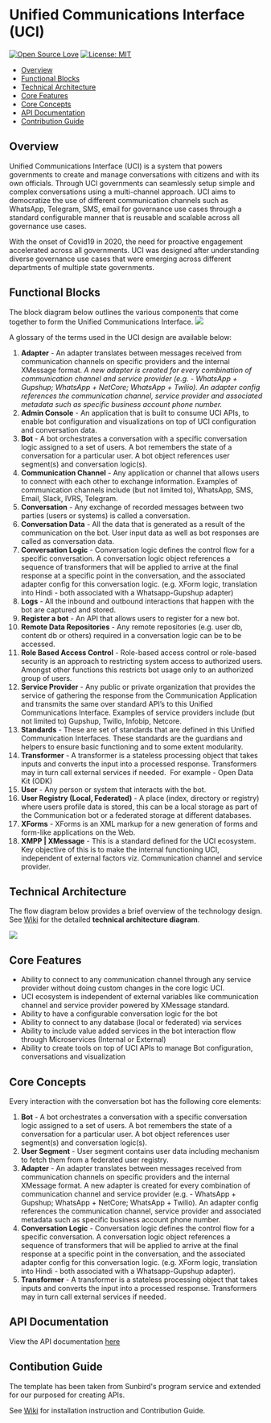 # Unified Communications Interface (UCI)

[![Open Source Love](https://camo.githubusercontent.com/d41b9884bd102b525c8fb9a8c3c8d3bbed2b67f0/68747470733a2f2f6261646765732e66726170736f66742e636f6d2f6f732f76312f6f70656e2d736f757263652e7376673f763d313033)](https://opensource.org/licenses/MIT)  [![License: MIT](https://camo.githubusercontent.com/3ccf4c50a1576b0dd30b286717451fa56b783512/68747470733a2f2f696d672e736869656c64732e696f2f62616467652f4c6963656e73652d4d49542d79656c6c6f772e737667)](https://opensource.org/licenses/MIT) 

 - [Overview](https://github.com/Samagra-Development/UCI#overview)
 - [Functional Blocks](https://github.com/Samagra-Development/UCI#functional-blocks)  
 - [Technical Architecture](https://github.com/Samagra-Development/UCI#technical-architecture)
 - [Core Features](https://github.com/Samagra-Development/UCI#core-features)
 - [Core Concepts](https://github.com/Samagra-Development/UCI#core-concepts)
 - [API Documentation](https://github.com/Samagra-Development/UCI#api-documentation)
 - [Contribution Guide](https://github.com/Samagra-Development/UCI#contibution-guide)

## [](https://github.com/Samagra-Development/UCI#overview)Overview

Unified Communications Interface (UCI) is a system that powers governments to create and manage conversations with citizens and with its own officials. Through UCI governments can seamlessly setup simple and complex conversations using a multi-channel approach. UCI aims to democratize the use of different communication channels such as WhatsApp, Telegram, SMS, email for governance use cases through a standard configurable manner that is reusable and scalable across all governance use cases.

With the onset of Covid19 in 2020, the need for proactive engagement accelerated across all governments. UCI was designed after understanding diverse governance use cases that were emerging across different departments of multiple state governments. 

## [](https://github.com/Samagra-Development/UCI#functional-blocks)Functional Blocks

The block diagram below outlines the various components that come together to form the Unified Communications Interface. 
![](https://github.com/Samagra-Development/comms-manager/blob/master/docs/funcblocks.png)

A glossary of the terms used in the UCI design are available below:
1. **Adapter** - An adapter translates between messages received from communication channels on specific providers and the internal XMessage format. *A new adapter is created for every combination of communication channel and service provider (e.g. - WhatsApp + Gupshup; WhatsApp + NetCore; WhatsApp + Twilio). An adapter config references the communication channel, service provider and associated metadata such as specific business account phone number.*
2. **Admin Console** - An application that is built to consume UCI APIs, to enable bot configuration and visualizations on top of UCI configuration and conversation data.
3. **Bot** - A bot orchestrates a conversation with a specific conversation logic assigned to a set of users. A bot remembers the state of a conversation for a particular user. A bot object references user segment(s) and conversation logic(s). 
4. **Communication Channel** - Any application or channel that allows users to connect with each other to exchange information. Examples of communication channels include (but not limited to), WhatsApp, SMS, Email, Slack, IVRS, Telegram.
5. **Conversation** - Any exchange of recorded messages between two parties (users or systems) is called a conversation. 
6. **Conversation Data** - All the data that is generated as a result of the communication on the bot. User input data as well as bot responses are called as conversation data.
7. **Conversation Logic** - Conversation logic defines the control flow for a specific conversation. A conversation logic object references a sequence of transformers that will be applied to arrive at the final response at a specific point in the conversation, and the associated adapter config for this conversation logic. (e.g. XForm logic, translation into Hindi - both associated with a Whatsapp-Gupshup adapter)
8. **Logs** - All the inbound and outbound interactions that happen with the bot are captured and stored.
9. **Register a bot** - An API that allows users to register for a new bot.  
10. **Remote Data Repositories** - Any remote repositories (e.g. user db, content db or others) required in a conversation logic can be to be accessed.
11. **Role Based Access Control** - Role-based access control or role-based security is an approach to restricting system access to authorized users. Amongst other functions this restricts bot usage only to an authorized group of users.
12. **Service Provider** - Any public or private organization that provides the service of gathering the response from the Communication Application and transmits the same over standard API’s to this Unified Communications Interface. Examples of service providers include (but not limited to) Gupshup, Twillo, Infobip, Netcore. 
13. **Standards** - These are set of standards that are defined in this Unified Communication Interfaces. These standards are the guardians and helpers to ensure basic functioning and to some extent modularity.
14. **Transformer** - A transformer is a stateless processing object that takes inputs and converts the input into a processed response. Transformers may in turn call external services if needed.  For example - Open Data Kit (ODK) 
15. **User** - Any person or system that interacts with the bot.
16. **User Registry (Local, Federated)** - A place (index, directory or registry) where users profile data is stored, this can be a local storage as part of the Communication bot or a federated storage at different databases.
17. **XForms** - XForms is an XML markup for a new generation of forms and form-like applications on the Web.
18. **XMPP | XMessage** - This is a standard defined for the UCI ecosystem. Key objective of this is to make the internal functioning UCI, independent of external factors viz. Communication channel and service provider.

## [](https://github.com/Samagra-Development/UCI#technical-architecture)Technical Architecture 

The flow diagram below provides a brief overview of the technology design. See [Wiki](https://github.com/Samagra-Development/UCI/wiki) for the detailed **technical architecture diagram**.

![](https://github.com/Samagra-Development/comms-manager/blob/master/docs/techover.png)

## [](https://github.com/Samagra-Development/UCI#core-features)Core Features
- Ability to connect to any communication channel through any service provider without doing custom changes in the core logic UCI.
- UCI ecosystem is  independent of external variables like communication channel and service provider powered by XMessage standard.
- Ability to have a configurable conversation logic for the bot
- Ability to connect to any database (local or federated) via services
- Ability to include value added services in the bot interaction flow through Microservices (Internal or External) 
- Ability to create tools on top of UCI APIs to manage Bot configuration, conversations and visualization

## [](https://github.com/Samagra-Development/UCI#core-concepts)Core Concepts
Every interaction with the conversation bot has the following core elements:
1. **Bot** - A bot orchestrates a conversation with a specific conversation logic assigned to a set of users. A bot remembers the state of a conversation for a particular user. A bot object references user segment(s) and conversation logic(s).
2. **User Segment** - User segment contains user data including mechanism to fetch them from a federated user registry.
3. **Adapter** - An adapter translates between messages received from communication channels on specific providers and the internal XMessage format. A new adapter is created for every combination of communication channel and service provider (e.g. - WhatsApp + Gupshup; WhatsApp + NetCore; WhatsApp + Twilio). An adapter config references the communication channel, service provider and associated metadata such as specific business account phone number.
4. **Conversation Logic** - Conversation logic defines the control flow for a specific conversation. A conversation logic object references a sequence of transformers that will be applied to arrive at the final response at a specific point in the conversation, and the associated adapter config for this conversation logic. (e.g. XForm logic, translation into Hindi - both associated with a Whatsapp-Gupshup adapter).
5. **Transformer** - A transformer is a stateless processing object that takes inputs and converts the input into a processed response. Transformers  may in turn call external services if needed.

## [](https://github.com/Samagra-Development/UCI#api-documentation)API Documentation

View the API documentation [here](https://documenter.getpostman.com/view/7043186/Tz5qaxaN)

## [](https://github.com/Samagra-Development/UCI#contibution-guide)Contibution Guide

The template has been taken from Sunbird's program service and extended for our purposed for creating APIs.

See [Wiki](https://github.com/Samagra-Development/UCI/wiki) for installation instruction and Contribution Guide.

